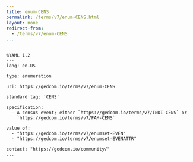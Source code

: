 ```yaml
---
title: enum-CENS
permalink: /terms/v7/enum-CENS.html
layout: none
redirect-from:
  - /terms/v7/enum-CENS
...
```


```

%YAML 1.2
---
lang: en-US

type: enumeration

uri: https://gedcom.io/terms/v7/enum-CENS

standard tag: 'CENS'

specification:
  - A census event; either `https://gedcom.io/terms/v7/INDI-CENS` or
    `https://gedcom.io/terms/v7/FAM-CENS`

value of:
  - "https://gedcom.io/terms/v7/enumset-EVEN"
  - "https://gedcom.io/terms/v7/enumset-EVENATTR"

contact: "https://gedcom.io/community/"
...

```
